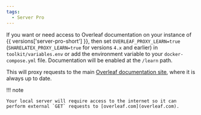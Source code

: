 ```yaml
---
tags:
  - Server Pro
---
```


If you want or need access to Overleaf documentation on your instance of {{ versions['server-pro-short'] }}, then set `OVERLEAF_PROXY_LEARN=true` (`SHARELATEX_PROXY_LEARN=true` for versions `4.x` and earlier) in `toolkit/variables.env` or add the environment variable to your `docker-compose.yml` file. Documentation will be enabled at the `/learn` path.

This will proxy requests to the main [Overleaf documentation site](https://www.overleaf.com/learn), where it is always up to date. 

!!! note 

    Your local server will require access to the internet so it can perform external `GET` requests to [overleaf.com](overleaf.com).